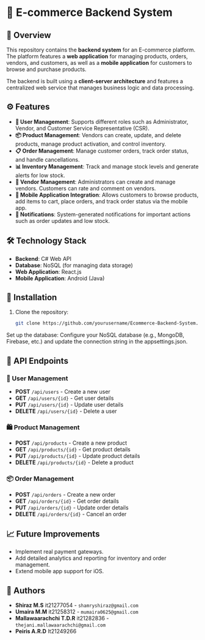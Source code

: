 # 🛒 E-commerce Backend System

## 🌟 Overview
This repository contains the **backend system** for an E-commerce platform. The platform features a **web application** for managing products, orders, vendors, and customers, as well as a **mobile application** for customers to browse and purchase products.

The backend is built using a **client-server architecture** and features a centralized web service that manages business logic and data processing.

## ⚙️ Features
- **👤 User Management**: Supports different roles such as Administrator, Vendor, and Customer Service Representative (CSR).
- **📦 Product Management**: Vendors can create, update, and delete products, manage product activation, and control inventory.
- **📋 Order Management**: Manage customer orders, track order status, and handle cancellations.
- **📊 Inventory Management**: Track and manage stock levels and generate alerts for low stock.
- **🏪 Vendor Management**: Administrators can create and manage vendors. Customers can rate and comment on vendors.
- **📱 Mobile Application Integration**: Allows customers to browse products, add items to cart, place orders, and track order status via the mobile app.
- **🔔 Notifications**: System-generated notifications for important actions such as order updates and low stock.

## 🛠️ Technology Stack
- **Backend**: C# Web API
- **Database**: NoSQL (for managing data storage)
- **Web Application**: React.js
- **Mobile Application**: Android (Java)

## 🚀 Installation
1. Clone the repository:
   ```bash
   git clone https://github.com/yourusername/Ecommerce-Backend-System.git

Set up the database:
Configure your NoSQL database (e.g., MongoDB, Firebase, etc.) and update the connection string in the appsettings.json.

## 🔗 API Endpoints
### 👥 User Management
- **POST** `/api/users` - Create a new user
- **GET** `/api/users/{id}` - Get user details
- **PUT** `/api/users/{id}` - Update user details
- **DELETE** `/api/users/{id}` - Delete a user
### 🛍️ Product Management
- **POST** `/api/products` - Create a new product
- **GET** `/api/products/{id}` - Get product details
- **PUT** `/api/products/{id}` - Update product details
- **DELETE** `/api/products/{id}` - Delete a product
### 📦 Order Management
- **POST** `/api/orders` - Create a new order
- **GET** `/api/orders/{id}` - Get order details
- **PUT** `/api/orders/{id}` - Update order details
- **DELETE** `/api/orders/{id}` - Cancel an order
## 📈 Future Improvements
- Implement real payment gateways.
- Add detailed analytics and reporting for inventory and order management.
- Extend mobile app support for iOS.
## 👥 Authors
- **Shiraz M.S** it21277054 - `shamryshiraz@gmail.com`
- **Umaira M.M** it21258312 - `mumaira0625@gmail.com`
- **Mallawaarachchi T.D.R** it21282836 - `thejani.mallawaarachchi@gmail.com`
- **Peiris A.R.D** It21249266
